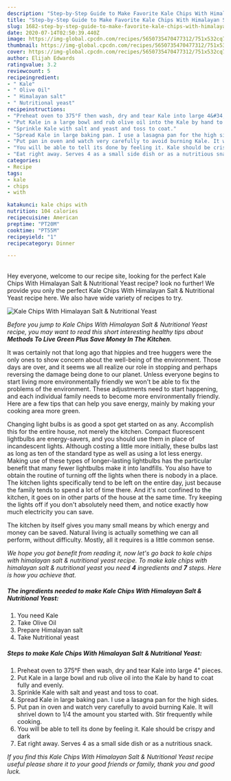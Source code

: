 ```yaml
---
description: "Step-by-Step Guide to Make Favorite Kale Chips With Himalayan Salt &amp;amp; Nutritional Yeast"
title: "Step-by-Step Guide to Make Favorite Kale Chips With Himalayan Salt &amp;amp; Nutritional Yeast"
slug: 1682-step-by-step-guide-to-make-favorite-kale-chips-with-himalayan-salt-and-amp-nutritional-yeast
date: 2020-07-14T02:50:39.440Z
image: https://img-global.cpcdn.com/recipes/5650735470477312/751x532cq70/kale-chips-with-himalayan-salt-nutritional-yeast-recipe-main-photo.jpg
thumbnail: https://img-global.cpcdn.com/recipes/5650735470477312/751x532cq70/kale-chips-with-himalayan-salt-nutritional-yeast-recipe-main-photo.jpg
cover: https://img-global.cpcdn.com/recipes/5650735470477312/751x532cq70/kale-chips-with-himalayan-salt-nutritional-yeast-recipe-main-photo.jpg
author: Elijah Edwards
ratingvalue: 3.2
reviewcount: 5
recipeingredient:
- " Kale"
- " Olive Oil"
- " Himalayan salt"
- " Nutritional yeast"
recipeinstructions:
- "Preheat oven to 375°F then wash, dry and tear Kale into large 4&#34; pieces."
- "Put Kale in a large bowl and rub olive oil into the Kale by hand to coat fully and evenly."
- "Sprinkle Kale with salt and yeast and toss to coat."
- "Spread Kale in large baking pan. I use a lasagna pan for the high sides."
- "Put pan in oven and watch very carefully to avoid burning Kale. It will shrivel down to 1/4 the amount you started with.  Stir frequently while cooking."
- "You will be able to tell its done by feeling it. Kale should be crispy and dark"
- "Eat right away. Serves 4 as a small side dish or as a nutritious snack."
categories:
- Recipe
tags:
- kale
- chips
- with

katakunci: kale chips with 
nutrition: 104 calories
recipecuisine: American
preptime: "PT20M"
cooktime: "PT55M"
recipeyield: "1"
recipecategory: Dinner

---
```

<br>
Hey everyone, welcome to our recipe site, looking for the perfect Kale Chips With Himalayan Salt &amp; Nutritional Yeast recipe? look no further! We provide you only the perfect Kale Chips With Himalayan Salt &amp; Nutritional Yeast recipe here. We also have wide variety of recipes to try.
<br>


![Kale Chips With Himalayan Salt &amp; Nutritional Yeast](https://img-global.cpcdn.com/recipes/5650735470477312/751x532cq70/kale-chips-with-himalayan-salt-nutritional-yeast-recipe-main-photo.jpg)

<i>Before you jump to Kale Chips With Himalayan Salt &amp; Nutritional Yeast recipe, you may want to read this short interesting healthy tips about 
<strong>Methods To Live Green Plus Save Money In The Kitchen</strong>.</i>
</br>

It was certainly not that long ago that hippies and tree huggers were the only ones to show concern about the well-being of the environment. Those days are over, and it seems we all realize our role in stopping and perhaps reversing the damage being done to our planet. Unless everyone begins to start living more environmentally friendly we won't be able to fix the problems of the environment. These adjustments need to start happening, and each individual family needs to become more environmentally friendly. Here are a few tips that can help you save energy, mainly by making your cooking area more green.

Changing light bulbs is as good a spot get started on as any. Accomplish this for the entire house, not merely the kitchen. Compact fluorescent lightbulbs are energy-savers, and you should use them in place of incandescent lights. Although costing a little more initially, these bulbs last as long as ten of the standard type as well as using a lot less energy. Making use of these types of longer-lasting lightbulbs has the particular benefit that many fewer lightbulbs make it into landfills. You also have to obtain the routine of turning off the lights when there is nobody in a place. The kitchen lights specifically tend to be left on the entire day, just because the family tends to spend a lot of time there. And it's not confined to the kitchen, it goes on in other parts of the house at the same time. Try keeping the lights off if you don't absolutely need them, and notice exactly how much electricity you can save.

The kitchen by itself gives you many small means by which energy and money can be saved. Natural living is actually something we can all perform, without difficulty. Mostly, all it requires is a little common sense.


<i>We hope you got benefit from reading it, now let's go back to kale chips with himalayan salt &amp; nutritional yeast recipe. To make kale chips with himalayan salt &amp; nutritional yeast you need <strong>4</strong> ingredients and <strong>7</strong> steps. Here is how you achieve that.
</i>

##### The ingredients needed to make Kale Chips With Himalayan Salt &amp; Nutritional Yeast:

1. You need  Kale
1. Take  Olive Oil
1. Prepare  Himalayan salt
1. Take  Nutritional yeast


##### Steps to make Kale Chips With Himalayan Salt &amp; Nutritional Yeast:

1. Preheat oven to 375°F then wash, dry and tear Kale into large 4&#34; pieces.
1. Put Kale in a large bowl and rub olive oil into the Kale by hand to coat fully and evenly.
1. Sprinkle Kale with salt and yeast and toss to coat.
1. Spread Kale in large baking pan. I use a lasagna pan for the high sides.
1. Put pan in oven and watch very carefully to avoid burning Kale. It will shrivel down to 1/4 the amount you started with.  Stir frequently while cooking.
1. You will be able to tell its done by feeling it. Kale should be crispy and dark
1. Eat right away. Serves 4 as a small side dish or as a nutritious snack.


<i>If you find this Kale Chips With Himalayan Salt &amp; Nutritional Yeast recipe useful please share it to your good friends or family, thank you and good luck.</i>
